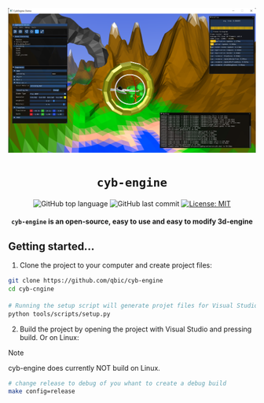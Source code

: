 <div align="center">
<img src="https://github.com/qbic/CybEngine_Resources/blob/main/CybEngine.png" width="512">
  
# `cyb-engine`
  
![GitHub top language](https://img.shields.io/github/languages/top/qbic/cyb-engine)
![GitHub last commit](https://img.shields.io/github/last-commit/qbic/cyb-engine)
[![License: MIT](https://img.shields.io/badge/License-MIT-green.svg)](https://opensource.org/licenses/MIT)

<p class="align center">
<h4><code>cyb-engine</code> is an open-source, easy to use and easy to modify 3d-engine</h4>
</p>
</div>

## Getting started...
1. Clone the project to your computer and create project files:
```bash
git clone https://github.com/qbic/cyb-engine
cd cyb-cngine

# Running the setup script will generate projet files for Visual Studio 2022 on Windows and GMake build files on Linux.
python tools/scripts/setup.py
```

2. Build the project by opening the project with Visual Studio and pressing build.
Or on Linux:
> [!NOTE]  
> cyb-engine does currently NOT build on Linux.
```bash
# change release to debug of you whant to create a debug build
make config=release
```

